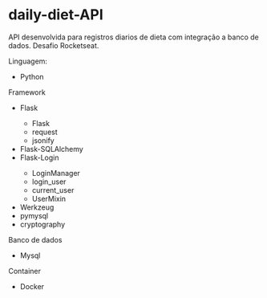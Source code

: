 # daily-diet-API

API desenvolvida para registros diarios de dieta com integração a banco de dados.
Desafio Rocketseat.

Linguagem:
<ul>
    <li>Python</li>
</ul>

Framework
<ul>
    <li>Flask</li>
    <ul>
        <li>Flask</li>
        <li>request</li>
        <li>jsonify</li>
    </ul>
    <li>Flask-SQLAlchemy</li>
    <li>Flask-Login</li>
    <ul>
        <li>LoginManager</li>
        <li>login_user</li>
        <li>current_user</li>
        <li>UserMixin</li>
    </ul>
    <li>Werkzeug</li>
    <li>pymysql</li>
    <li>cryptography</li>
</ul>

Banco de dados
<ul>
    <li>Mysql</li>
</ul>

Container
<ul>
    <li>Docker</li>
</ul>